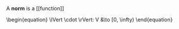 A **norm** is a [[function]]

\begin{equation}
\lVert \cdot \rVert: V &\to [0, \infty)
\end{equation}